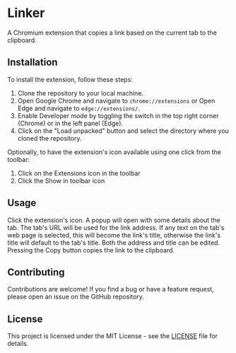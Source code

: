 # Linker

A Chromium extension that copies a link based on the current tab to the clipboard.

## Installation

To install the extension, follow these steps:

1. Clone the repository to your local machine.
2. Open Google Chrome and navigate to `chrome://extensions` or Open Edge and navigate to `edge://extensions/`.
3. Enable Developer mode by toggling the switch in the top right corner (Chrome) or in the left panel (Edge).
4. Click on the "Load unpacked" button and select the directory where you cloned the repository.

Optionally, to have the extension's icon available using one click from the toolbar:
1. Click on the Extensions icon in the toolbar
2. Click the Show in toolbar icon

## Usage

Click the extension's icon. A popup will open with some details about the tab. The tab's URL will be used for the link address. If any text on the tab's web page is selected, this will become the link's title, otherwise the link's title will default to the tab's title. Both the address and title can be edited. Pressing the Copy button copies the link to the clipboard.

## Contributing

Contributions are welcome! If you find a bug or have a feature request, please open an issue on the GitHub repository.

## License

This project is licensed under the MIT License - see the [LICENSE](LICENSE) file for details.
